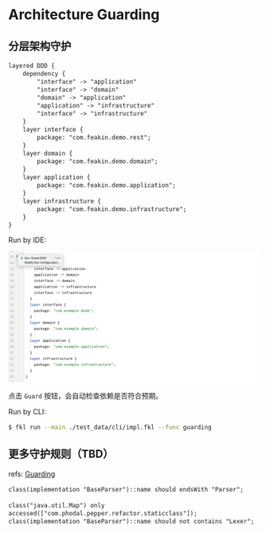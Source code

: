 # Architecture Guarding

## 分层架构守护

```feakin
layered DDD {
    dependency {
        "interface" -> "application"
        "interface" -> "domain"
        "domain" -> "application"
        "application" -> "infrastructure"
        "interface" -> "infrastructure"
    }
    layer interface {
        package: "com.feakin.demo.rest";
    }
    layer domain {
        package: "com.feakin.demo.domain";
    }
    layer application {
        package: "com.feakin.demo.application";
    }
    layer infrastructure {
        package: "com.feakin.demo.infrastructure";
    }
}
```

Run by IDE:

![Guarding](../images/idea/guard-sample.png)

点击 `Guard` 按钮，会自动检查依赖是否符合预期。

Run by CLI:

```bash
$ fkl run --main ./test_data/cli/impl.fkl --func guarding
```


## 更多守护规则（TBD）

refs: [Guarding](https://github.com/modernizing/guarding)

```guarding
class(implementation "BaseParser")::name should endsWith "Parser";

class("java.util.Map") only accessed(["com.phodal.pepper.refactor.staticclass"]);
class(implementation "BaseParser")::name should not contains "Lexer";
```
